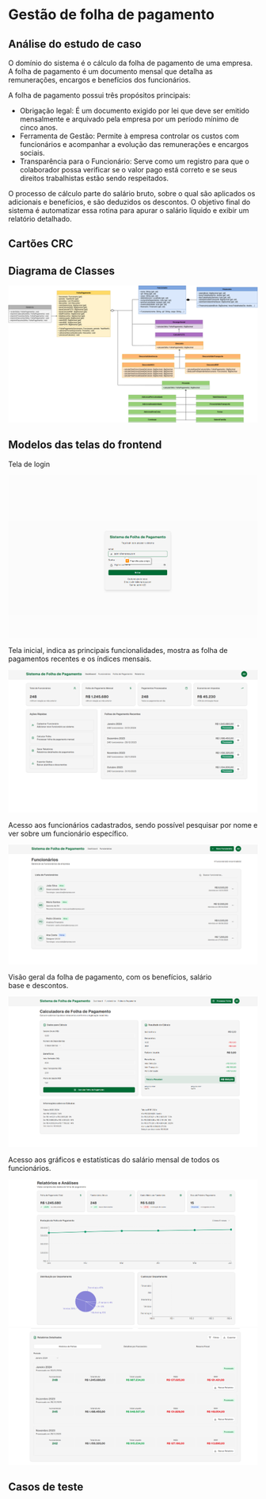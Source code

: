 # Gestão de folha de pagamento

## Análise do estudo de caso

O domínio do sistema é o cálculo da folha de pagamento de uma empresa. A folha de pagamento é um documento mensal que detalha as remunerações, encargos e benefícios dos funcionários.

A folha de pagamento possui três propósitos principais:

* Obrigação legal:  É um documento exigido por lei que deve ser emitido mensalmente e arquivado pela empresa por um período mínimo de cinco anos.
* Ferramenta de Gestão: Permite à empresa controlar os custos com funcionários e acompanhar a evolução das remunerações e encargos sociais.
* Transparência para o Funcionário: Serve como um registro para que o colaborador possa verificar se o valor pago está correto e se seus direitos trabalhistas estão sendo respeitados.

O processo de cálculo parte do salário bruto, sobre o qual são aplicados os adicionais e benefícios, e são deduzidos os descontos. O objetivo final do sistema é automatizar essa rotina para apurar o salário líquido e exibir um relatório detalhado.

## Cartões CRC

## Diagrama de Classes

![Diagrama UML](images/diagrama-uml.png)

## Modelos das telas do frontend

Tela de login

![](images/interface-login.png)

Tela inicial, indica as principais funcionalidades, mostra as folha de pagamentos recentes e os índices mensais.

![](images/interface-1.png)

Acesso aos funcionários cadastrados, sendo possível pesquisar por nome e ver sobre um funcionário específico.

![](images/interface-2.png)

Visão geral da folha de pagamento, com os benefícios, salário base e descontos.

![](images/interface-3.png)

Acesso aos gráficos e estatísticas do salário mensal de todos os funcionários.

![](images/interface-5.png)
![](images/interface-6.png)

## Casos de teste
